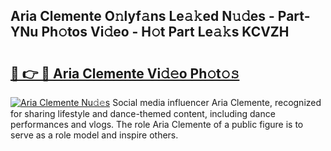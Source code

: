 ## Aria Clemente O𝚗lyf𝚊ns Le𝚊𝚔ed N𝚞𝚍es - Part-YNu Ph𝚘tos Vi𝚍eo - H𝚘t Part Le𝚊𝚔s KCVZH

# <h2><a href="http://hf2wj6.feru.top/?c=Aria+Clemente">🔗 👉 🔴 Aria Clemente Vi𝚍𝚎o Ph𝚘t𝚘𝚜</a></h2>

[![Aria Clemente Nu𝚍𝚎s](https://i.imgur.com/0TWrTi3.gif)](http://hf2wj6.feru.top/?c=Aria+Clemente)
Social media influencer Aria Clemente, recognized for sharing lifestyle and dance-themed content, including dance performances and vlogs. The role Aria Clemente of a public figure is to serve as a role model and inspire others. 
